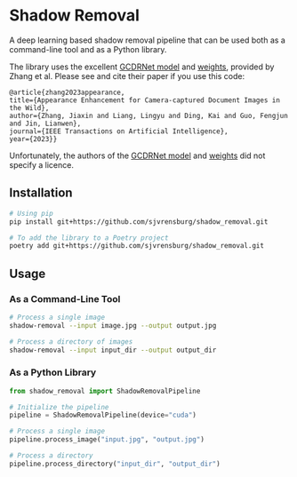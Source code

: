 # Shadow Removal

A deep learning based shadow removal pipeline that can be used both as a command-line tool and as a Python library.

The library uses the excellent [GCDRNet model](https://github.com/ZZZHANG-jx/GCDRNet/tree/main) and [weights](https://1drv.ms/f/s!Ak15mSdV3Wy4iYkeUK0TYUAajBPaBQ?e=BzXbk3), provided by Zhang et al. Please see and cite their paper if you use this code:

```
@article{zhang2023appearance,
title={Appearance Enhancement for Camera-captured Document Images in the Wild},
author={Zhang, Jiaxin and Liang, Lingyu and Ding, Kai and Guo, Fengjun and Jin, Lianwen},
journal={IEEE Transactions on Artificial Intelligence},
year={2023}}
```

Unfortunately, the authors of the [GCDRNet model](https://github.com/ZZZHANG-jx/GCDRNet/tree/main) and [weights](https://1drv.ms/f/s!Ak15mSdV3Wy4iYkeUK0TYUAajBPaBQ?e=BzXbk3) did not specify a licence.

## Installation

```bash
# Using pip
pip install git+https://github.com/sjvrensburg/shadow_removal.git

# To add the library to a Poetry project
poetry add git+https://github.com/sjvrensburg/shadow_removal.git
```

## Usage

### As a Command-Line Tool

```bash
# Process a single image
shadow-removal --input image.jpg --output output.jpg

# Process a directory of images
shadow-removal --input input_dir --output output_dir
```

### As a Python Library

```python
from shadow_removal import ShadowRemovalPipeline

# Initialize the pipeline
pipeline = ShadowRemovalPipeline(device="cuda")

# Process a single image
pipeline.process_image("input.jpg", "output.jpg")

# Process a directory
pipeline.process_directory("input_dir", "output_dir")
```
